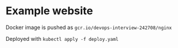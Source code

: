 # Example website

Docker image is pushed as `gcr.io/devops-interview-242708/nginx`

Deployed with `kubectl apply -f deploy.yaml`
